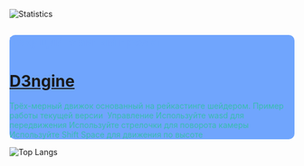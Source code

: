 ![Statistics](https://github-readme-stats.vercel.app/api?username=LedinecMing&show_icons=true&theme=tokyonight&custom_title=Статистика&count_private=true&locale=ru)

<div style="background-color: 70a5fd; border-radius: 10px;">
  <h2 style="color: 70a5fd;">Текущий главный проект</h2>
  <h1 style="color: 70a5fd;"><a href=https://github.com/LedinecMing/D3ngine>D3ngine</a></h1>
  <span style="color: 38bdae;">Трёх-мерный движок основанный на рейкастинге шейдером.
Пример работы текущей версии
<img href=https://raw.githubusercontent.com/LedinecMing/D3ngine/main/Screenshots/%D1%81%D0%BD%D0%B8%D0%BC%D0%BE%D0%BA.png>
Управление
Используйте wasd для передвижения Используйте стрелочки для поворота камеры Используйте Shift Space для движения по высоте</span>
</div>

![Top Langs](https://github-readme-stats.vercel.app/api/top-langs/?username=LedinecMing&theme=tokyonight&custom_title=Используемые+языки&locale=ru)

